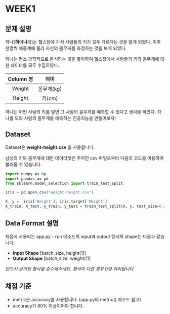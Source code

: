 # WEEK1

## 문제 설명
하나(**하**이**나**리)는 헬스장에 가서 사람들의 키가 모두 다르다는 것을 알게 되었다. 이후 한명씩 체중계에 올라 자신의 몸무게를 측정하는 것을 보게 되었다.

하나는 평소 과학적으로 분석하는 것을 좋아하여 헬스장에서 사람들의 키와 몸무게에 대한 데이터를 모두 수집하였다.

|Column 명|의미|
|:-----------:|:-------------:|
|Weight|몸무게(kg)|
|Height|키(cm)|


하나는 어떤 사람의 키를 알면 그 사람의 몸무게를 예측할 수 있다고 생각을 하였다. 하나를 도와 사람의 몸무게를 예측하는 인공지능을 만들어보자!

## Dataset
Dataset은 **weight-height.csv** 을 사용합니다.  

남성의 키와 몸무게에 대한 데이터셋은 주어진 csv 파일로부터 다음의 코드를 이용하여 불러올 수 있습니다.

```python
import numpy as np
import pandas as pd
from sklearn.model_selection import train_test_split

iris = pd.open_csv("weight-height.csv")

X, y =  iris['Height'], iris.target['Weight']
X_train, X_test, y_train, y_test = train_test_split(X, y, test_size=0.2, random_state=42)
```

## Data Format 설명
채점에 사용되는 app.py - run 메소드의 input과 output 텐서의 shape는 다음과 같습니다.
- **Input Shape** [batch_size, height(1)]
- **Output Shape** [batch_size, weight(1)]

*반드시 상기된 형식을 준수해주세요. 형식이 다른 경우 0점 처리됩니다.*

## 채점 기준
- metric은 accuracy를 사용합니다. (app.py의 metric() 메소드 참고)
- accuracy가 80% 이상이어야 합니다.
